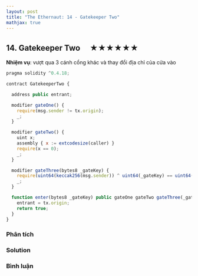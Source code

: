 ```yaml
---
layout: post
title: "The Ethernaut: 14 - Gatekeeper Two"
mathjax: true
---
```

## 14. Gatekeeper Two 　★★★★★★

**Nhiệm vụ**: vượt qua 3 cánh cổng khác và thay đổi địa chỉ của cửa vào

```js
pragma solidity ^0.4.18;

contract GatekeeperTwo {

  address public entrant;

  modifier gateOne() {
    require(msg.sender != tx.origin);
    _;
  }

  modifier gateTwo() {
    uint x;
    assembly { x := extcodesize(caller) }
    require(x == 0);
    _;
  }

  modifier gateThree(bytes8 _gateKey) {
    require(uint64(keccak256(msg.sender)) ^ uint64(_gateKey) == uint64(0) - 1);
    _;
  }

  function enter(bytes8 _gateKey) public gateOne gateTwo gateThree(_gateKey) returns (bool) {
    entrant = tx.origin;
    return true;
  }
}
```

### Phân tích

### Solution

### Bình luận
